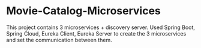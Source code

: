 # Movie-Catalog-Microservices

This project contains 3 microservices + discovery server. Used Spring Boot, Spring Cloud, Eureka Client, Eureka Server
to create the 3 microservices and set the communication between them.

